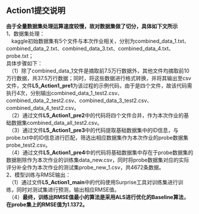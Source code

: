 ## Action1提交说明 
**由于全量数据集处理运算速度较慢，故对数据集做了切分，具体如下文所示**  
1、数据集处理：  
&ensp;&ensp;kaggle初始数据集有5个文件与本次作业相关，分别为combined_data_1.txt、combined_data_2.txt、combined_data_3.txt、combined_data_4.txt、probe.txt；    
具体步骤如下：  
&ensp;（1）除了combined_data_1文件是摘取前7.5万行数据外，其他文件均摘取前10万行数据，共37.5万行数据；同时，将这些数据进行格式转换，并将其输出至csv文件，文件**L5_Action1_pre1**为该过程的示例代码，由于是四个文件，故该代码需执行4次，分别输出combined_data_1_test2.csv、combined_data_2_test2.csv、combined_data_3_test2.csv、combined_data_4_test2.csv。  
&ensp;（2）通过文件**L5_Action1_pre2**中的代码将四个文件合并，作为本次作业的基础数据集combined_data_all_test2.csv。  
&ensp;（3）通过文件**L5_Action1_pre3**中的代码提取基础数据集中的ID信息，与probe.txt中的ID信息进行匹配，筛选出相应数据集作为本次作业的probe数据集probe_test2.csv。  
&ensp;（4）通过文件**L5_Action1_pre4**中的代码将基础数据集中存在于probe数据集的数据剔除作为本次作业的训练集data_new.csv，同时将probe数据集对应的实际评分补全作为本次作业的测试集probe_new_1.csv，共4672条数据。  
2、模型训练与RMSE输出：  
&ensp;（1）通过文件**L5_Action1_main**中的代码使用Surprise工具对训练集进行训练，同时对测试集进行预测，输出相应RMSE值。  
&ensp;（4）**最终，训练出RMSE值最小的算法是采用ALS进行优化的Baseline算法，在probe集上的RMSE值为1.1372。**  
